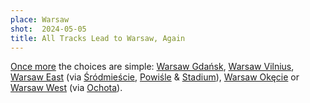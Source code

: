 ```yaml
---
place: Warsaw
shot:  2024-05-05
title: All Tracks Lead to Warsaw, Again
---
```


[Once more](/1/125/all-tracks-lead-to-warsaw) the choices are simple: [Warsaw Gdańsk](https://en.wikipedia.org/wiki/Warszawa_Gda%C5%84ska_railway_station), [Warsaw Vilnius](https://en.wikipedia.org/wiki/Warszawa_Wile%C5%84ska_railway_station), [Warsaw East](https://en.wikipedia.org/wiki/Warszawa_Wschodnia_railway_station) (via [Śródmieście](https://en.wikipedia.org/wiki/Warszawa_%C5%9Ar%C3%B3dmie%C5%9Bcie_railway_station), [Powiśle](https://en.wikipedia.org/wiki/Warszawa_Powi%C5%9Ble_railway_station) & [Stadium](https://en.wikipedia.org/wiki/Warszawa_Stadion_railway_station)), [Warsaw Okęcie](https://en.wikipedia.org/wiki/Warszawa_Ok%C4%99cie_railway_station) or [Warsaw West](https://en.wikipedia.org/wiki/Warszawa_Zachodnia_station) (via [Ochota](https://en.wikipedia.org/wiki/Warszawa_Ochota_railway_station)).
